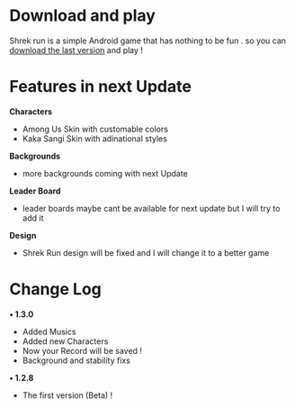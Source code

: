 
# Download and play
Shrek run is a simple Android game that has nothing to be fun . so you can [download the last version](https://drive.google.com/file/d/1EAGkyeK7zyzw6gC3DMmWWzRvT5b6wlaY/view?usp=drivesdk) and play !

# Features in next Update 

**Characters**
- Among Us Skin with customable colors 
- Kaka Sangi Skin with adinational styles 

**Backgrounds**
- more backgrounds coming with next Update 

**Leader Board**
- leader boards maybe cant be available for next update but I will try to add it

**Design**
- Shrek Run design will be fixed and I will change it to a better game 


# Change Log
**• 1.3.0**
- Added Musics
- Added new Characters
- Now your Record will be saved !
- Background and stability fixs 

**• 1.2.8**
- The first version (Beta) !
